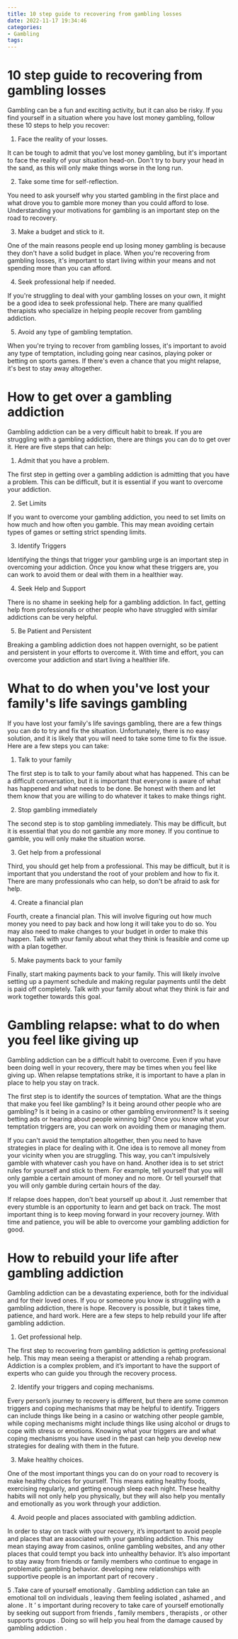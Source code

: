 ```yaml
---
title: 10 step guide to recovering from gambling losses
date: 2022-11-17 19:34:46
categories:
- Gambling
tags:
---
```



#  10 step guide to recovering from gambling losses

Gambling can be a fun and exciting activity, but it can also be risky. If you find yourself in a situation where you have lost money gambling, follow these 10 steps to help you recover:

1. Face the reality of your losses.

It can be tough to admit that you've lost money gambling, but it's important to face the reality of your situation head-on. Don't try to bury your head in the sand, as this will only make things worse in the long run.

2. Take some time for self-reflection.

You need to ask yourself why you started gambling in the first place and what drove you to gamble more money than you could afford to lose. Understanding your motivations for gambling is an important step on the road to recovery.

3. Make a budget and stick to it.

One of the main reasons people end up losing money gambling is because they don't have a solid budget in place. When you're recovering from gambling losses, it's important to start living within your means and not spending more than you can afford.

4. Seek professional help if needed.

If you're struggling to deal with your gambling losses on your own, it might be a good idea to seek professional help. There are many qualified therapists who specialize in helping people recover from gambling addiction.

5. Avoid any type of gambling temptation.

When you're trying to recover from gambling losses, it's important to avoid any type of temptation, including going near casinos, playing poker or betting on sports games. If there's even a chance that you might relapse, it's best to stay away altogether.

#  How to get over a gambling addiction

Gambling addiction can be a very difficult habit to break. If you are struggling with a gambling addiction, there are things you can do to get over it. Here are five steps that can help:

1. Admit that you have a problem.

The first step in getting over a gambling addiction is admitting that you have a problem. This can be difficult, but it is essential if you want to overcome your addiction.

2. Set Limits

If you want to overcome your gambling addiction, you need to set limits on how much and how often you gamble. This may mean avoiding certain types of games or setting strict spending limits.

3. Identify Triggers

Identifying the things that trigger your gambling urge is an important step in overcoming your addiction. Once you know what these triggers are, you can work to avoid them or deal with them in a healthier way.

4. Seek Help and Support

There is no shame in seeking help for a gambling addiction. In fact, getting help from professionals or other people who have struggled with similar addictions can be very helpful.

5. Be Patient and Persistent

Breaking a gambling addiction does not happen overnight, so be patient and persistent in your efforts to overcome it. With time and effort, you can overcome your addiction and start living a healthier life.

#  What to do when you've lost your family's life savings gambling

If you have lost your family's life savings gambling, there are a few things you can do to try and fix the situation. Unfortunately, there is no easy solution, and it is likely that you will need to take some time to fix the issue. Here are a few steps you can take:

1. Talk to your family

The first step is to talk to your family about what has happened. This can be a difficult conversation, but it is important that everyone is aware of what has happened and what needs to be done. Be honest with them and let them know that you are willing to do whatever it takes to make things right.

2. Stop gambling immediately

The second step is to stop gambling immediately. This may be difficult, but it is essential that you do not gamble any more money. If you continue to gamble, you will only make the situation worse.

3. Get help from a professional

Third, you should get help from a professional. This may be difficult, but it is important that you understand the root of your problem and how to fix it. There are many professionals who can help, so don't be afraid to ask for help.

4. Create a financial plan

Fourth, create a financial plan. This will involve figuring out how much money you need to pay back and how long it will take you to do so. You may also need to make changes to your budget in order to make this happen. Talk with your family about what they think is feasible and come up with a plan together.

5. Make payments back to your family

Finally, start making payments back to your family. This will likely involve setting up a payment schedule and making regular payments until the debt is paid off completely. Talk with your family about what they think is fair and work together towards this goal.

#  Gambling relapse: what to do when you feel like giving up

Gambling addiction can be a difficult habit to overcome. Even if you have been doing well in your recovery, there may be times when you feel like giving up. When relapse temptations strike, it is important to have a plan in place to help you stay on track.

The first step is to identify the sources of temptation. What are the things that make you feel like gambling? Is it being around other people who are gambling? Is it being in a casino or other gambling environment? Is it seeing betting ads or hearing about people winning big? Once you know what your temptation triggers are, you can work on avoiding them or managing them.

If you can't avoid the temptation altogether, then you need to have strategies in place for dealing with it. One idea is to remove all money from your vicinity when you are struggling. This way, you can't impulsively gamble with whatever cash you have on hand. Another idea is to set strict rules for yourself and stick to them. For example, tell yourself that you will only gamble a certain amount of money and no more. Or tell yourself that you will only gamble during certain hours of the day.

If relapse does happen, don't beat yourself up about it. Just remember that every stumble is an opportunity to learn and get back on track. The most important thing is to keep moving forward in your recovery journey. With time and patience, you will be able to overcome your gambling addiction for good.

#  How to rebuild your life after gambling addiction

Gambling addiction can be a devastating experience, both for the individual and for their loved ones. If you or someone you know is struggling with a gambling addiction, there is hope. Recovery is possible, but it takes time, patience, and hard work. Here are a few steps to help rebuild your life after gambling addiction.

1. Get professional help.

The first step to recovering from gambling addiction is getting professional help. This may mean seeing a therapist or attending a rehab program. Addiction is a complex problem, and it’s important to have the support of experts who can guide you through the recovery process.

2. Identify your triggers and coping mechanisms.

Every person’s journey to recovery is different, but there are some common triggers and coping mechanisms that may be helpful to identify. Triggers can include things like being in a casino or watching other people gamble, while coping mechanisms might include things like using alcohol or drugs to cope with stress or emotions. Knowing what your triggers are and what coping mechanisms you have used in the past can help you develop new strategies for dealing with them in the future.

3. Make healthy choices.

One of the most important things you can do on your road to recovery is make healthy choices for yourself. This means eating healthy foods, exercising regularly, and getting enough sleep each night. These healthy habits will not only help you physically, but they will also help you mentally and emotionally as you work through your addiction.

4. Avoid people and places associated with gambling addiction.

In order to stay on track with your recovery, it’s important to avoid people and places that are associated with your gambling addiction. This may mean staying away from casinos, online gambling websites, and any other places that could tempt you back into unhealthy behavior. It’s also important to stay away from friends or family members who continue to engage in problematic gambling behavior. developing new relationships with supportive people is an important part of recovery .


5 .Take care of yourself emotionally . Gambling addiction can take an emotional toll on individuals , leaving them feeling isolated , ashamed , and alone . It ’ s important during recovery to take care of yourself emotionally by seeking out support from friends , family members , therapists , or other supports groups . Doing so will help you heal from the damage caused by gambling addiction .